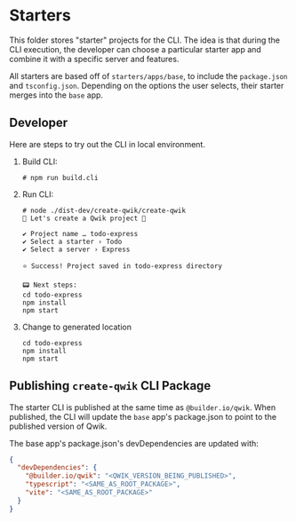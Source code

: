 # Starters

This folder stores "starter" projects for the CLI. The idea is that during the CLI execution, the developer can choose a particular starter app and combine it with a specific server and features.

All starters are based off of `starters/apps/base`, to include the `package.json` and `tsconfig.json`. Depending on the options the user selects, their starter merges into the `base` app.

## Developer

Here are steps to try out the CLI in local environment.

1. Build CLI:

   ```
   # npm run build.cli
   ```

1. Run CLI:

   ```
   # node ./dist-dev/create-qwik/create-qwik
   💫 Let's create a Qwik project 💫

   ✔ Project name … todo-express
   ✔ Select a starter › Todo
   ✔ Select a server › Express

   ⭐️ Success! Project saved in todo-express directory

   📟 Next steps:
   cd todo-express
   npm install
   npm start
   ```

1. Change to generated location
   ```
   cd todo-express
   npm install
   npm start
   ```

## Publishing `create-qwik` CLI Package

The starter CLI is published at the same time as `@builder.io/qwik`. When published, the CLI will update the `base` app's package.json to point to the published version of Qwik.

The base app's package.json's devDependencies are updated with:

```json
{
  "devDependencies": {
    "@builder.io/qwik": "<QWIK_VERSION_BEING_PUBLISHED>",
    "typescript": "<SAME_AS_ROOT_PACKAGE>",
    "vite": "<SAME_AS_ROOT_PACKAGE>"
  }
}
```
